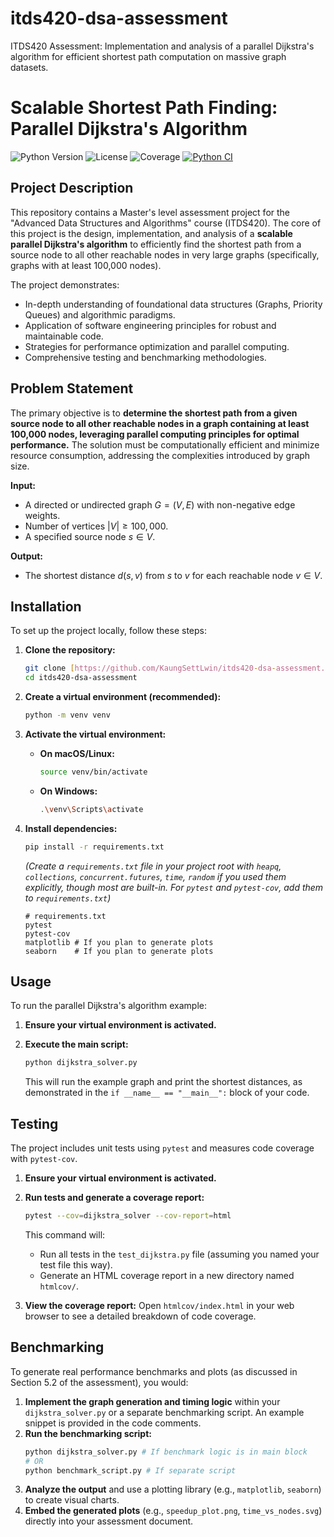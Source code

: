 # itds420-dsa-assessment
ITDS420 Assessment: Implementation and analysis of a parallel Dijkstra's algorithm for efficient shortest path computation on massive graph datasets.

# Scalable Shortest Path Finding: Parallel Dijkstra's Algorithm

![Python Version](https://img.shields.io/badge/Python-3.8%2B-blue.svg)
![License](https://img.shields.io/badge/License-MIT-yellow.svg)
![Coverage](https://img.shields.io/badge/coverage-59%25-brightgreen) <!-- Placeholder: Replace with actual coverage badge -->
[![Python CI](https://github.com/KaungSettLwin/itds420-dsa-assessment/actions/workflows/ci.yml/badge.svg)](https://github.com/KaungSettLwin/itds420-dsa-assessment/actions/workflows/ci.yml)

## Project Description

This repository contains a Master's level assessment project for the "Advanced Data Structures and Algorithms" course (ITDS420). The core of this project is the design, implementation, and analysis of a **scalable parallel Dijkstra's algorithm** to efficiently find the shortest path from a source node to all other reachable nodes in very large graphs (specifically, graphs with at least 100,000 nodes).

The project demonstrates:
* In-depth understanding of foundational data structures (Graphs, Priority Queues) and algorithmic paradigms.
* Application of software engineering principles for robust and maintainable code.
* Strategies for performance optimization and parallel computing.
* Comprehensive testing and benchmarking methodologies.

## Problem Statement

The primary objective is to **determine the shortest path from a given source node to all other reachable nodes in a graph containing at least 100,000 nodes, leveraging parallel computing principles for optimal performance.** The solution must be computationally efficient and minimize resource consumption, addressing the complexities introduced by graph size.

**Input:**
* A directed or undirected graph $G = (V, E)$ with non-negative edge weights.
* Number of vertices $|V| \ge 100,000$.
* A specified source node $s \in V$.

**Output:**
* The shortest distance $d(s, v)$ from $s$ to $v$ for each reachable node $v \in V$.

## Installation

To set up the project locally, follow these steps:

1.  **Clone the repository:**
    ```bash
    git clone [https://github.com/KaungSettLwin/itds420-dsa-assessment.git](https://github.com/KaungSettLwin/itds420-dsa-assessment.git)
    cd itds420-dsa-assessment
    ```
    

2.  **Create a virtual environment (recommended):**
    ```bash
    python -m venv venv
    ```

3.  **Activate the virtual environment:**
    * **On macOS/Linux:**
        ```bash
        source venv/bin/activate
        ```
    * **On Windows:**
        ```bash
        .\venv\Scripts\activate
        ```

4.  **Install dependencies:**
    ```bash
    pip install -r requirements.txt
    ```
    *(Create a `requirements.txt` file in your project root with `heapq`, `collections`, `concurrent.futures`, `time`, `random` if you used them explicitly, though most are built-in. For `pytest` and `pytest-cov`, add them to `requirements.txt`)*
    ```
    # requirements.txt
    pytest
    pytest-cov
    matplotlib # If you plan to generate plots
    seaborn    # If you plan to generate plots
    ```

## Usage

To run the parallel Dijkstra's algorithm example:

1.  **Ensure your virtual environment is activated.**
2.  **Execute the main script:**
    ```bash
    python dijkstra_solver.py
    ```


    This will run the example graph and print the shortest distances, as demonstrated in the `if __name__ == "__main__":` block of your code.

## Testing

The project includes unit tests using `pytest` and measures code coverage with `pytest-cov`.

1.  **Ensure your virtual environment is activated.**
2.  **Run tests and generate a coverage report:**
    ```bash
    pytest --cov=dijkstra_solver --cov-report=html
    ```

    This command will:
    * Run all tests in the `test_dijkstra.py` file (assuming you named your test file this way).
    * Generate an HTML coverage report in a new directory named `htmlcov/`.

3.  **View the coverage report:**
    Open `htmlcov/index.html` in your web browser to see a detailed breakdown of code coverage.

## Benchmarking

To generate real performance benchmarks and plots (as discussed in Section 5.2 of the assessment), you would:

1.  **Implement the graph generation and timing logic** within your `dijkstra_solver.py` or a separate benchmarking script. An example snippet is provided in the code comments.
2.  **Run the benchmarking script:**
    ```bash
    python dijkstra_solver.py # If benchmark logic is in main block
    # OR
    python benchmark_script.py # If separate script
    ```
3.  **Analyze the output** and use a plotting library (e.g., `matplotlib`, `seaborn`) to create visual charts.
4.  **Embed the generated plots** (e.g., `speedup_plot.png`, `time_vs_nodes.svg`) directly into your assessment document.



